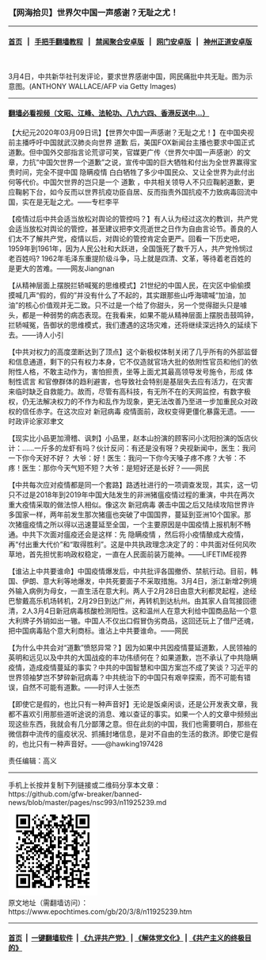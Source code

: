 ### 【网海拾贝】世界欠中国一声感谢？无耻之尤！
------------------------

#### [首页](https://github.com/gfw-breaker/banned-news/blob/master/README.md) &nbsp;&nbsp;|&nbsp;&nbsp; [手把手翻墙教程](https://github.com/gfw-breaker/guides/wiki) &nbsp;&nbsp;|&nbsp;&nbsp; [禁闻聚合安卓版](https://github.com/gfw-breaker/bn-android) &nbsp;&nbsp;|&nbsp;&nbsp; [网门安卓版](https://github.com/oGate2/oGate) &nbsp;&nbsp;|&nbsp;&nbsp; [神州正道安卓版](https://github.com/SzzdOgate/update) 



<div><img alt="" class="aligncenter wp-post-image" src="https://i.epochtimes.com/assets/uploads/2020/03/GettyImages-1198804646-1-600x400-1.jpg"/>
<div class="red16 caption">
 <p>
  3月4日，中共新华社刊发评论，要求世界感谢中国，网民痛批中共无耻。图为示意图。(ANTHONY WALLACE/AFP via Getty Images)
 </p>
</div>
</div><hr/>

#### [翻墙必看视频（文昭、江峰、法轮功、八九六四、香港反送中...）](https://github.com/gfw-breaker/banned-news/blob/master/pages/link3.md)

<div><p>
 【大纪元2020年03月09日讯】【世界欠中国一声感谢？无耻之尤！】在中国央视前主播呼吁中国就武汉肺炎向世界
 <ok href="https://www.epochtimes.com/gb/tag/%E9%81%93%E6%AD%89.html">
  道歉
 </ok>
 后，美国FOX新闻台主播也要求中国正式道歉。但中国外交部指言论荒谬可笑，官媒更广传〈世界欠中国一声感谢〉的文章，力抗“中国欠世界一个道歉”之说，宣传中国的巨大牺牲和付出为全世界赢得宝贵时间，完全不提中国
 <ok href="https://www.epochtimes.com/gb/tag/%E9%9A%90%E7%9E%92%E7%96%AB%E6%83%85.html">
  隐瞒疫情
 </ok>
 白白牺牲了多少中国民众、又让全世界为此付出何等代价。中国欠世界的岂只是一个
 <ok href="https://www.epochtimes.com/gb/tag/%E9%81%93%E6%AD%89.html">
  道歉
 </ok>
 ，中共相关领导人不只应鞠躬道歉，更应鞠躬下台，如今反而以世界抗疫功臣自居、反而指责外国抗疫不力致病毒回流中国，实在是无耻之尤。——专栏李平
</p>
<p>
 【疫情过后中共会适当放松对舆论的管控吗？】有人认为经过这次的教训，共产党会适当放松对舆论的管控，甚至建议把李文亮逝世之日作为自由言论节。善良的人们太不了解共产党，疫情以后，对舆论的管控肯定会更严。回看一下历史吧，1959年到1961年，因为人民公社和大跃进，全国饿死了数千万人，共产党怜悯过老百姓吗? 1962年毛泽东重提阶级斗争，马上就是四清、文革，等待着老百姓的是更大的苦难。——网友Jiangnan
</p>
<p>
 【从精神层面上摆脱拦轿喊冤的思维模式】21世纪的中国人民，在灾区中偷偷摸摸喊几声“假的，假的”并没有什么了不起的，其实跟那些山呼海啸喊“加油，加油”的核心价值观并无二致。只不过是一个给了你甜头，另一个觉得甜头只是噱头，都是一种弱势的病态表现。在我看来，如果不能从精神层面上摆脱击鼓鸣钟，拦轿喊冤，告御状的思维模式，我们遭遇的这场灾难，还将继续深远持久的延续下去。——诗人小引
</p>
<p>
 【中共对权力的高度垄断达到了顶点】这个新极权体制关闭了几乎所有的外部监督和信息通道，剩下的只有权力本身，它不仅造就官场大批的依附性官员和他们的依附性人格，不敢主动作为，害怕担责，坐等上面尤其最高领导发号施令，形成
 <ok href="https://www.epochtimes.com/gb/tag/%E4%BD%93%E5%88%B6%E6%80%A7%E8%B0%8E%E8%A8%80.html">
  体制性谎言
 </ok>
 和官僚群体的趋利避害，也导致社会特别是基层失去应有活力，在灾害来临时缺乏自救能力。故而，尽管有高科技，有无所不在的天网监控，有数字极权，仍无法解决权力的不作为和乱作为现象，更无法改善乃至进一步加重民众对政权的信任赤字。在这次应对
 <ok href="https://www.epochtimes.com/gb/tag/%E6%96%B0%E5%86%A0%E7%97%85%E6%AF%92.html">
  新冠病毒
 </ok>
 疫情面前，政权变得更僵化暴露无遗。——时政评论家邓聿文
</p>
<p>
 【现实比小品更加滑稽、讽刺】小品里，赵本山扮演的顾客问小沈阳扮演的饭店伙计：……一斤多的龙虾有吗？伙计反问：有还是没有呀？央视新闻中，医生：我问一下你今天好不好？ 大爷：好！医生：我问一下你今天嗓子疼不疼？大爷：不疼！医生：那你今天气短不短？大爷：是短好还是长好？——网民
</p>
<p>
 【中共每次应对疫情都是同一个套路】路透社进行的一项调查发现，其实，这一切只不过是2018年到2019年中国大陆发生的非洲猪瘟疫情过程的重演，中共在两次重大疫情采取的做法惊人相似。像这次
 <ok href="https://www.epochtimes.com/gb/tag/%E6%96%B0%E5%86%A0%E7%97%85%E6%AF%92.html">
  新冠病毒
 </ok>
 袭击中国之后又陆续攻陷世界许多国家一样，两年前发生那次猪瘟也突破了中国国界，蔓延到亚洲10个国家。那次猪瘟疫情之所以得以迅速蔓延至全国，一个主要原因是中国疫情上报机制不畅通。中共下次面对瘟疫还会是这样：先
 <ok href="https://www.epochtimes.com/gb/tag/%E9%9A%90%E7%9E%92%E7%96%AB%E6%83%85.html">
  隐瞒疫情
 </ok>
 ，然后将小疫情酿成大疫情，再“付出重大代价”和“取得胜利”。这是中共执政理念决定了的：中共面对任何风吹草地，首先担忧影响政权稳定，一直在人民面前装万能神。——LIFETIME视界
</p>
<p>
 【谁沾上中共要谁命】中国疫情爆发后，中共批评各国撤侨、禁航行动。目前，韩国、伊朗、意大利等地爆发，中共死要面子不采取措施。3月4日，浙江新增2例境外输入病例为母女，一直生活在意大利。两人于2月28日由意大利都灵起程，途经巴黎戴高乐机场转机，2月29日到达广州，再转机到达杭州。由其家人自驾接回德清，2人3月4日新冠病毒核酸检测阳性。这和温州人在意大利给中国商品贴一个意大利牌子外销如出一辙。中国人不仅出口假冒伪劣商品，这回还玩上了借尸还魂，把中国病毒贴个意大利商标。谁沾上中共要谁命。——网民
</p>
<p>
 【为什么中共会对“道歉”愤怒异常？】因为如果中共因疫情蔓延道歉，人民领袖的英明和远见以及中共的大国战疫的丰功伟绩何在？如果道歉，岂不承认了中共隐瞒疫情，造成疫情蔓延的事实？中共的中国智慧和中国方案岂不成了笑谈？习近平的世界领袖梦岂不梦碎新冠病毒？中共统治下的中国只有艰辛探索，而不可能有错误，自然不可能有道歉。——时评人士张杰
</p>
<p>
 【即使它是假的，也比只有一种声音好】无论是饭桌闲谈，还是公开发表文章，我都不喜欢引用那些道听途说的消息、难以查证的事实。如果一个人的文章中频频出现这些东西，我就会有几分鄙薄之意。但在此刻的中国，我们也需要明白，那些在微信群中流传的瘟疫状况、抓捕封堵信息，是对不自由的生活的救济。即使它是假的，也比只有一种声音好。——@hawking197428
</p>
<p>
 责任编辑：高义
</p>
</div>
<hr/>
手机上长按并复制下列链接或二维码分享本文章：<br/>
https://github.com/gfw-breaker/banned-news/blob/master/pages/nsc993/n11925239.md <br/>
<a href='https://github.com/gfw-breaker/banned-news/blob/master/pages/nsc993/n11925239.md'><img src='https://github.com/gfw-breaker/banned-news/blob/master/pages/nsc993/n11925239.md.png'/></a> <br/>
原文地址（需翻墙访问）：https://www.epochtimes.com/gb/20/3/8/n11925239.htm


------------------------
#### [首页](https://github.com/gfw-breaker/banned-news/blob/master/README.md) &nbsp;|&nbsp; [一键翻墙软件](https://github.com/gfw-breaker/nogfw/blob/master/README.md) &nbsp;| [《九评共产党》](https://github.com/gfw-breaker/9ping.md/blob/master/README.md#九评之一评共产党是什么) | [《解体党文化》](https://github.com/gfw-breaker/jtdwh.md/blob/master/README.md) | [《共产主义的终极目的》](https://github.com/gfw-breaker/gczydzjmd.md/blob/master/README.md)


<img src='http://gfw-breaker.win/banned-news/pages/nsc993/n11925239.md' width='0px' height='0px'/>